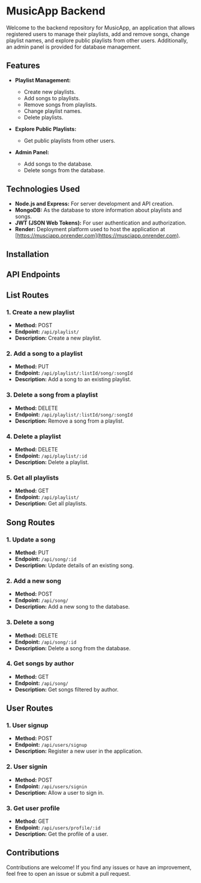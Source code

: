 # MusicApp Backend

Welcome to the backend repository for MusicApp, an application that allows registered users to manage their playlists, add and remove songs, change playlist names, and explore public playlists from other users. Additionally, an admin panel is provided for database management.

## Features

- **Playlist Management:**
  - Create new playlists.
  - Add songs to playlists.
  - Remove songs from playlists.
  - Change playlist names.
  - Delete playlists.

- **Explore Public Playlists:**
  - Get public playlists from other users.

- **Admin Panel:**
  - Add songs to the database.
  - Delete songs from the database.

## Technologies Used

- **Node.js and Express:** For server development and API creation.
- **MongoDB:** As the database to store information about playlists and songs.
- **JWT (JSON Web Tokens):** For user authentication and authorization.
- **Render:** Deployment platform used to host the application at [https://musciapp.onrender.com](https://musciapp.onrender.com).

## Installation



## API Endpoints

## List Routes

### 1. Create a new playlist
   - **Method:** POST
   - **Endpoint:** `/api/playlist/`
   - **Description:** Create a new playlist.

### 2. Add a song to a playlist
   - **Method:** PUT
   - **Endpoint:** `/api/playlist/:listId/song/:songId`
   - **Description:** Add a song to an existing playlist.

### 3. Delete a song from a playlist
   - **Method:** DELETE
   - **Endpoint:** `/api/playlist/:listId/song/:songId`
   - **Description:** Remove a song from a playlist.

### 4. Delete a playlist
   - **Method:** DELETE
   - **Endpoint:** `/api/playlist/:id`
   - **Description:** Delete a playlist.

### 5. Get all playlists
   - **Method:** GET
   - **Endpoint:** `/api/playlist/`
   - **Description:** Get all playlists.

## Song Routes

### 1. Update a song
   - **Method:** PUT
   - **Endpoint:** `/api/song/:id`
   - **Description:** Update details of an existing song.

### 2. Add a new song
   - **Method:** POST
   - **Endpoint:** `/api/song/`
   - **Description:** Add a new song to the database.

### 3. Delete a song
   - **Method:** DELETE
   - **Endpoint:** `/api/song/:id`
   - **Description:** Delete a song from the database.

### 4. Get songs by author
   - **Method:** GET
   - **Endpoint:** `/api/song/`
   - **Description:** Get songs filtered by author.

## User Routes

### 1. User signup
   - **Method:** POST
   - **Endpoint:** `/api/users/signup`
   - **Description:** Register a new user in the application.

### 2. User signin
   - **Method:** POST
   - **Endpoint:** `/api/users/signin`
   - **Description:** Allow a user to sign in.

### 3. Get user profile
   - **Method:** GET
   - **Endpoint:** `/api/users/profile/:id`
   - **Description:** Get the profile of a user.
## Contributions

Contributions are welcome! If you find any issues or have an improvement, feel free to open an issue or submit a pull request.

